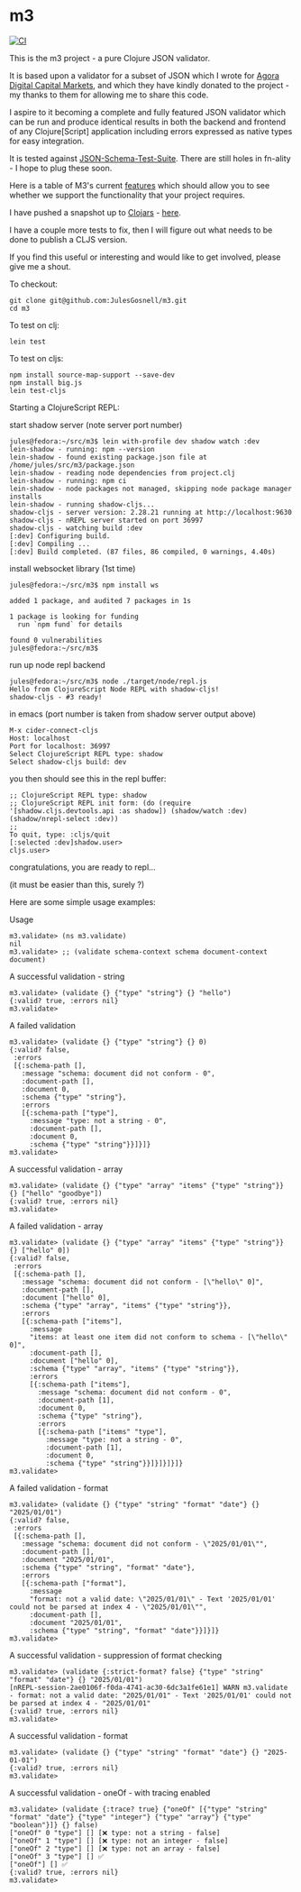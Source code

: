 # m3

[![CI](https://github.com/JulesGosnell/m3/actions/workflows/ci.yml/badge.svg)](https://github.com/JulesGosnell/m3/actions/workflows/ci.yml)

This is the m3 project - a pure Clojure JSON validator.

It is based upon a validator for a subset of JSON which I wrote for [Agora Digital Capital Markets](https://agoradcm.com/), and which they have kindly donated to the project - my thanks to them for allowing me to share this code.

I aspire to it becoming a complete and fully featured JSON validator which can be run and produce identical results in both the backend and frontend of any Clojure[Script] application including errors expressed as native types for easy integration.

It is tested against [JSON-Schema-Test-Suite](https://github.com/json-schema-org/JSON-Schema-Test-Suite). There are still holes in fn-ality - I hope to plug these soon.

Here is a table of M3's current [features](https://julesgosnell.github.io/m3/features.html) which should allow you to see whether we support the functionality that your project requires.

I have pushed a snapshot up to [Clojars](https://clojars.org/) - [here](https://clojars.org/org.clojars.jules_gosnell/m3).

I have a couple more tests to fix, then I will figure out what needs to be done to publish a CLJS version.

If you find this useful or interesting and would like to get involved, please give me a shout.


To checkout:

```
git clone git@github.com:JulesGosnell/m3.git
cd m3
```

To test on clj:
```
lein test
```

To test on cljs:
```
npm install source-map-support --save-dev
npm install big.js
lein test-cljs
```

Starting a ClojureScript REPL:


start shadow server (note server port number)

```
jules@fedora:~/src/m3$ lein with-profile dev shadow watch :dev
lein-shadow - running: npm --version
lein-shadow - found existing package.json file at /home/jules/src/m3/package.json
lein-shadow - reading node dependencies from project.clj
lein-shadow - running: npm ci
lein-shadow - node packages not managed, skipping node package manager installs
lein-shadow - running shadow-cljs...
shadow-cljs - server version: 2.28.21 running at http://localhost:9630
shadow-cljs - nREPL server started on port 36997
shadow-cljs - watching build :dev
[:dev] Configuring build.
[:dev] Compiling ...
[:dev] Build completed. (87 files, 86 compiled, 0 warnings, 4.40s)
```

install websocket library (1st time)

```
jules@fedora:~/src/m3$ npm install ws

added 1 package, and audited 7 packages in 1s

1 package is looking for funding
  run `npm fund` for details

found 0 vulnerabilities
jules@fedora:~/src/m3$ 
```

run up node repl backend

```
jules@fedora:~/src/m3$ node ./target/node/repl.js 
Hello from ClojureScript Node REPL with shadow-cljs!
shadow-cljs - #3 ready!
```

in emacs (port number is taken from shadow server output above)

```
M-x cider-connect-cljs
Host: localhost
Port for localhost: 36997
Select ClojureScript REPL type: shadow
Select shadow-cljs build: dev
```
you then should see this in the repl buffer:

```
;; ClojureScript REPL type: shadow
;; ClojureScript REPL init form: (do (require '[shadow.cljs.devtools.api :as shadow]) (shadow/watch :dev) (shadow/nrepl-select :dev))
;;
To quit, type: :cljs/quit
[:selected :dev]shadow.user> 
cljs.user>
```

congratulations, you are ready to repl...

(it must be easier than this, surely ?)



Here are some simple usage examples:

Usage

```
m3.validate> (ns m3.validate)
nil
m3.validate> ;; (validate schema-context schema document-context document)
```

A successful validation - string

```
m3.validate> (validate {} {"type" "string"} {} "hello")
{:valid? true, :errors nil}
m3.validate> 
```

A failed validation

```
m3.validate> (validate {} {"type" "string"} {} 0)
{:valid? false,
 :errors
 [{:schema-path [],
   :message "schema: document did not conform - 0",
   :document-path [],
   :document 0,
   :schema {"type" "string"},
   :errors
   [{:schema-path ["type"],
     :message "type: not a string - 0",
     :document-path [],
     :document 0,
     :schema {"type" "string"}}]}]}
m3.validate> 
```

A successful validation - array

```
m3.validate> (validate {} {"type" "array" "items" {"type" "string"}} {} ["hello" "goodbye"])
{:valid? true, :errors nil}
m3.validate> 
```

A failed validation - array

```
m3.validate> (validate {} {"type" "array" "items" {"type" "string"}} {} ["hello" 0])
{:valid? false,
 :errors
 [{:schema-path [],
   :message "schema: document did not conform - [\"hello\" 0]",
   :document-path [],
   :document ["hello" 0],
   :schema {"type" "array", "items" {"type" "string"}},
   :errors
   [{:schema-path ["items"],
     :message
     "items: at least one item did not conform to schema - [\"hello\" 0]",
     :document-path [],
     :document ["hello" 0],
     :schema {"type" "array", "items" {"type" "string"}},
     :errors
     [{:schema-path ["items"],
       :message "schema: document did not conform - 0",
       :document-path [1],
       :document 0,
       :schema {"type" "string"},
       :errors
       [{:schema-path ["items" "type"],
         :message "type: not a string - 0",
         :document-path [1],
         :document 0,
         :schema {"type" "string"}}]}]}]}]}
m3.validate> 
```

A failed validation - format

```
m3.validate> (validate {} {"type" "string" "format" "date"} {} "2025/01/01")
{:valid? false,
 :errors
 [{:schema-path [],
   :message "schema: document did not conform - \"2025/01/01\"",
   :document-path [],
   :document "2025/01/01",
   :schema {"type" "string", "format" "date"},
   :errors
   [{:schema-path ["format"],
     :message
     "format: not a valid date: \"2025/01/01\" - Text '2025/01/01' could not be parsed at index 4 - \"2025/01/01\"",
     :document-path [],
     :document "2025/01/01",
     :schema {"type" "string", "format" "date"}}]}]}
m3.validate> 
```

A successful validation - suppression of format checking

```
m3.validate> (validate {:strict-format? false} {"type" "string" "format" "date"} {} "2025/01/01")
[nREPL-session-2ae0106f-f0da-4741-ac30-6dc3a1fe61e1] WARN m3.validate - format: not a valid date: "2025/01/01" - Text '2025/01/01' could not be parsed at index 4 - "2025/01/01"
{:valid? true, :errors nil}
m3.validate> 
```

A successful validation - format

```
m3.validate> (validate {} {"type" "string" "format" "date"} {} "2025-01-01")
{:valid? true, :errors nil}
m3.validate> 
```

A successful validation - oneOf - with tracing enabled

```
m3.validate> (validate {:trace? true} {"oneOf" [{"type" "string" "format" "date"} {"type" "integer"} {"type" "array"} {"type" "boolean"}]} {} false)
["oneOf" 0 "type"] [] [❌ type: not a string - false]
["oneOf" 1 "type"] [] [❌ type: not an integer - false]
["oneOf" 2 "type"] [] [❌ type: not an array - false]
["oneOf" 3 "type"] [] ✅
["oneOf"] [] ✅
{:valid? true, :errors nil}
m3.validate> 
```




